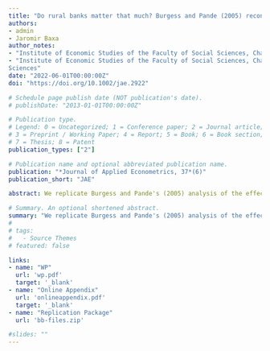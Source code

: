 ```yaml
---
title: "Do rural banks matter that much? Burgess and Pande (2005) reconsidered"
authors:
- admin
- Jaromir Baxa
author_notes:
- "Institute of Economic Studies of the Faculty of Social Sciences, Charles University"
- "Institute of Economic Studies of the Faculty of Social Sciences, Charles University; Institute of Information Theory and Automation, The Czech Academy of
Sciences"
date: "2022-06-01T00:00:00Z"
doi: "https://doi.org/10.1002/jae.2922"

# Schedule page publish date (NOT publication's date).
# publishDate: "2013-01-01T00:00:00Z"

# Publication type.
# Legend: 0 = Uncategorized; 1 = Conference paper; 2 = Journal article;
# 3 = Preprint / Working Paper; 4 = Report; 5 = Book; 6 = Book section;
# 7 = Thesis; 8 = Patent
publication_types: ["2"]

# Publication name and optional abbreviated publication name.
publication: "*Journal of Applied Econometrics, 37*(6)"
publication_short: "JAE"

abstract: We replicate Burgess and Pande's (2005) analysis of the effect of India's state-led bank expansion on poverty. The authors instrument rural bank branch expansion by its trend reversal explained by the 1977 licensing rule and find that the bank expansion decreased poverty. However, the authors do not consider other licensing rule amendments and concurrent policies. Thus, their instrument is not necessarily exogenous to poverty. We show that the significant effect of bank expansion on poverty disappears after summarizing the trend reversal with more breaks linked to the bank licensing policy.

# Summary. An optional shortened abstract.
summary: "We replicate Burgess and Pande's (2005) analysis of the effect of India's state-led bank expansion on poverty. The authors instrument rural bank branch expansion by its trend reversal explained by the 1977 licensing rule and find that the bank expansion decreased poverty. However, the authors do not consider other licensing rule amendments and concurrent policies. Thus, their instrument is not necessarily exogenous to poverty. We show that the significant effect of bank expansion on poverty disappears after summarizing the trend reversal with more breaks linked to the bank licensing policy." 
# 
# tags:
#   - Source Themes
# featured: false

links:
- name: "WP"
  url: 'wp.pdf'
  target: '_blank'
- name: "Online Appendix"
  url: 'onlineappendix.pdf'
  target: '_blank'
- name: "Replication Package"
  url: 'bb-files.zip'  

#slides: ""
---
```


<!--
{{% callout note %}}
Click the ** button above to demo the feature to enable visitors to import publication metadata into their reference management software.
{{% /callout %}}

{{% callout note %}}
Create your slides in Markdown - click the *Slides* button to check out the example.
{{% /callout %}}


Supplementary notes can be added here, including [code, math, and images](https://wowchemy.com/docs/writing-markdown-latex/).

-->
